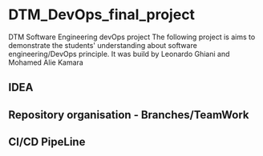 # DTM_DevOps_final_project
DTM Software Engineering devOps project
The following project is aims to demonstrate the students' understanding about 
software engineering/DevOps principle. It was build by Leonardo Ghiani and Mohamed Alie Kamara

## IDEA

## Repository organisation - Branches/TeamWork

## CI/CD PipeLine
